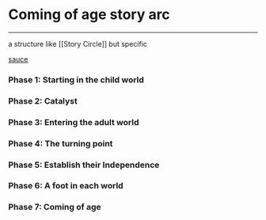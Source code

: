 # Coming of age story arc
---
a structure like [[Story Circle]] but specific

[sauce](https://thenovelsmithy.com/coming-of-age-character-arc/)

### Phase 1: Starting in the child world

### Phase 2: Catalyst

### Phase 3: Entering the adult world

### Phase 4: The turning point

### Phase 5: Establish their Independence

### Phase 6: A foot in each world

### Phase 7: Coming of age
